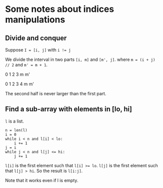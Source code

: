 # Some notes about indices manipulations

## Divide and conquer

Suppose `I = [i, j]` with `i != j`

We divide the interval in two parts `[i, m]` and `[m', j]`.
where `m = (i + j) // 2` and `m' = m + 1`.

0  1  2  3
   m  m'

0  1  2  3  4
      m  m'

The second half is never larger than the first part.

## Find a sub-array with elements in [lo, hi]

`l` is a list.

```
n = len(l)
i = 0
while i < n and l[i] < lo:
    i += 1
j = i
while j < n and l[j] <= hi:
    j += 1
```

`l[i]` is the first element such that `l[i] >= lo`.
`l[j]` is the first element such that `l[j] > hi`.
So the result is `l[i:j]`.

Note that it works even if l is empty.
